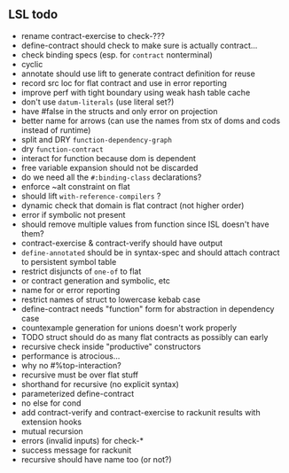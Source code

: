 ## LSL todo

* rename contract-exercise to check-???
* define-contract should check to make sure is actually contract...
* check binding specs (esp. for `contract` nonterminal)
* cyclic
* annotate should use lift to generate contract definition for reuse
* record src loc for flat contract and use in error reporting
* improve perf with tight boundary using weak hash table cache
* don't use `datum-literals` (use literal set?)
* have #false in the structs and only error on projection
* better name for arrows (can use the names from stx of doms and cods instead of runtime)
* split and DRY `function-dependency-graph`
* dry `function-contract`
* interact for function because dom is dependent
* free variable expansion should not be discarded
* do we need all the `#:binding-class` declarations?
* enforce ~alt constraint on flat
* should lift `with-reference-compilers` ?
* dynamic check that domain is flat contract (not higher order)
* error if symbolic not present
* should remove multiple values from function since ISL doesn't have them?
* contract-exercise & contract-verify should have output
* `define-annotated` should be in syntax-spec and should attach contract to persistent symbol table
* restrict disjuncts of `one-of` to flat
* or contract generation and symbolic, etc
* name for or error reporting
* restrict names of struct to lowercase kebab case
* define-contract needs "function" form for abstraction in dependency case
* countexample generation for unions doesn't work properly
* TODO struct should do as many flat contracts as possibly can early
* recursive check inside "productive" constructors
* performance is atrocious...
* why no #%top-interaction?
* recursive must be over flat stuff
* shorthand for recursive (no explicit syntax)
* parameterized define-contract
* no else for cond
* add contract-verify and contract-exercise to rackunit results with extension hooks
* mutual recursion
* errors (invalid inputs) for check-*
* success message for rackunit
* recursive should have name too (or not?)
